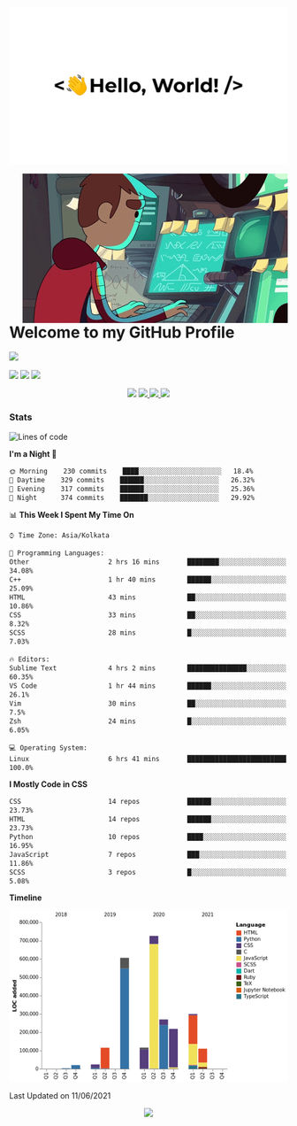 <p align="center">
    <img src="https://github.com/rahulsunil2/rahulsunil2/blob/master/media/hello.gif">
</p>

<img align="right" src="https://github.com/rahulsunil2/rahulsunil2/blob/master/media/computerProgrammer.gif">

# Welcome to my GitHub Profile

![](https://komarev.com/ghpvc/?username=rahulsunil2&color=010040&style=flat-square)
 
<img src='https://img.shields.io/badge/Full%20Stack%20Developer-Django-103E2E?style=for-the-badge&logo=django'> 
<img src='https://img.shields.io/badge/AI%20Enthusiast-TensorFlow-ED8E24?style=for-the-badge&logo=tensorflow&logoColor=white'>
<img src='https://img.shields.io/badge/Mobile%20App%20Developer-Flutter-02569B?style=for-the-badge&logo=flutter'> 

<p align="center">
    <img src="https://activity-graph.herokuapp.com/graph?username=rahulsunil2&theme=github&hide_border=true"/>
<a href="https://github.com/rahulsunil2">
  <img height="180em" src="https://github-readme-stats.vercel.app/api?username=rahulsunil2&theme=jolly&include_all_commits=true&show_icons=true&count_private=true&bg_color=43,4158D0,C850C0,FFCC70&title_color=fff"/>
  <img height="180em" src="https://github-readme-stats.vercel.app/api/top-langs/?username=rahulsunil2&theme=radical&layout=compact&bg_color=43,4158D0,C850C0,FFCC70&title_color=fff"/>
    <img src="https://github-profile-trophy.vercel.app/?username=rahulsunil2&theme=onedark&no-frame=true&no-bg=true"/>
</a>
</p>

### Stats 
<!--START_SECTION:waka-->
![Lines of code](https://img.shields.io/badge/From%20Hello%20World%20I%27ve%20Written-2.5%20million%20lines%20of%20code-blue)

**I'm a Night 🦉** 

```text
🌞 Morning    230 commits    ████░░░░░░░░░░░░░░░░░░░░░   18.4% 
🌆 Daytime    329 commits    ██████░░░░░░░░░░░░░░░░░░░   26.32% 
🌃 Evening    317 commits    ██████░░░░░░░░░░░░░░░░░░░   25.36% 
🌙 Night      374 commits    ███████░░░░░░░░░░░░░░░░░░   29.92%

```


📊 **This Week I Spent My Time On** 

```text
⌚︎ Time Zone: Asia/Kolkata

💬 Programming Languages: 
Other                    2 hrs 16 mins       ████████░░░░░░░░░░░░░░░░░   34.08% 
C++                      1 hr 40 mins        ██████░░░░░░░░░░░░░░░░░░░   25.09% 
HTML                     43 mins             ██░░░░░░░░░░░░░░░░░░░░░░░   10.86% 
CSS                      33 mins             ██░░░░░░░░░░░░░░░░░░░░░░░   8.32% 
SCSS                     28 mins             █░░░░░░░░░░░░░░░░░░░░░░░░   7.03%

🔥 Editors: 
Sublime Text             4 hrs 2 mins        ███████████████░░░░░░░░░░   60.35% 
VS Code                  1 hr 44 mins        ██████░░░░░░░░░░░░░░░░░░░   26.1% 
Vim                      30 mins             ██░░░░░░░░░░░░░░░░░░░░░░░   7.5% 
Zsh                      24 mins             █░░░░░░░░░░░░░░░░░░░░░░░░   6.05%

💻 Operating System: 
Linux                    6 hrs 41 mins       █████████████████████████   100.0%

```

**I Mostly Code in CSS** 

```text
CSS                      14 repos            ██████░░░░░░░░░░░░░░░░░░░   23.73% 
HTML                     14 repos            ██████░░░░░░░░░░░░░░░░░░░   23.73% 
Python                   10 repos            ████░░░░░░░░░░░░░░░░░░░░░   16.95% 
JavaScript               7 repos             ███░░░░░░░░░░░░░░░░░░░░░░   11.86% 
SCSS                     3 repos             █░░░░░░░░░░░░░░░░░░░░░░░░   5.08%

```


**Timeline**

![Chart not found](https://raw.githubusercontent.com/rahulsunil2/rahulsunil2/master/charts/bar_graph.png) 


 Last Updated on 11/06/2021
<!--END_SECTION:waka-->

<p align="center" >
    <img src="https://github.com/rahulsunil2/rahulsunil2/blob/master/media/wave.gif">
</p>
